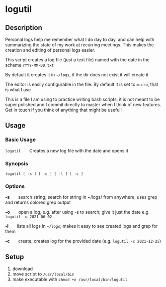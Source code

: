 # logutil

## Description

Personal logs help me remember what I do day to day, and can help with summarizing the state of my work at recurring meetings. This makes the creation and editing of personal logs easier.

This script creates a log file (just a text file) named with the date in the scheme `YYYY-MM-DD.txt`

By default it creates it in `~/logs`, if the dir does not exist it will create it

The editor is easily configurable in the file. By default it is set to `micro`, that is what I use

This is a file I am using to practice writing bash scripts, it is not meant to be super polished and I commit directly to master when I think of new features. Get in touch if you think of anything that might be useful!

## Usage

### Basic Usage

`logutil` &nbsp;  &nbsp;  &nbsp;  Creates a new log file with the date and opens it

### Synopsis

`logutil [ -s ] [ -o ] [ -l ] [ -c ]`

### Options

**-s** &nbsp;  &nbsp;  &nbsp;  search string; search for string in ~/logs/ from anywhere, uses grep and returns colored grep output

**-o** &nbsp;  &nbsp;  &nbsp;  open a log, e.g. after using -s to search; give it just the date e.g. `logutil -o 2021-06-02`

**-l** &nbsp;  &nbsp;  &nbsp;  lists all logs in `~/logs`; makes it easy to see created logs and grep for them


**-c** &nbsp;  &nbsp;  &nbsp;  create; creates log for the provided date (e.g. `logutil -c 2021-12-25`)
    
## Setup

1. download
2. move script to `/usr/local/bin`
3. make executable with `chmod +x /usr/local/bin/logutil` 

